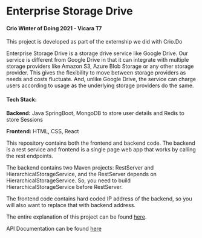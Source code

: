 # Enterprise Storage Drive

#### Crio Winter of Doing 2021 - Vicara T7
This project is developed as part of the externship we did with Crio.Do

Enterprise Storage Drive is a storage drive service like Google Drive. Our service is different from Google Drive in that it can integrate with multiple storage providers like Amazon S3, Azure Blob Storage or any other storage provider. This gives the flexibility to move between storage providers as needs and costs fluctuate. And, unlike Google Drive, the service can charge users according to usage as the underlying storage providers do the same.

#### Tech Stack:
**Backend:** Java SpringBoot, MongoDB to store user details and Redis to store Sessions

**Frontend:** HTML, CSS, React

This repository contains both the frontend and backend code. 
The backend is a rest service and frontend is a single page web app that works by calling the rest endpoints.

The backend contains two Maven projects: RestServer and HierarchicalStorageService, and the RestServer depends on HierarchicalStorageService. So, you need to build HierarchicalStorageService before RestServer.

The frontend code contains hard coded IP address of the backend, so you will also want to replace that with backend address.

The entire explanation of this project can be found [here](https://drive.google.com/file/d/1LqsVge8KNDzJL-1yl8qyLHL54H3GKp_7/view?usp=sharing).

[here]: https://drive.google.com/file/d/1LqsVge8KNDzJL-1yl8qyLHL54H3GKp_7/view?usp=sharing
API Documentation can be found [here](https://github.com/chkarthik1729/EnterpriseStorageDrive/wiki/API-Documentation)
